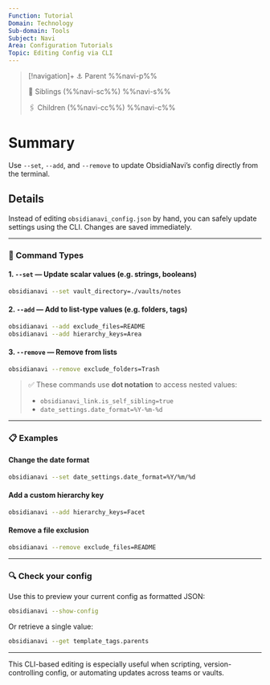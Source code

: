```yaml
---
Function: Tutorial
Domain: Technology
Sub-domain: Tools
Subject: Navi
Area: Configuration Tutorials
Topic: Editing Config via CLI
---
```

> [!navigation]+
> ⚓ Parent
> %%navi-p%%
> 
> 🔗 Siblings (%%navi-sc%%)
> %%navi-s%%
> 
> 🖇️ Children (%%navi-cc%%)
> %%navi-c%%

# Summary
Use `--set`, `--add`, and `--remove` to update ObsidiaNavi’s config directly from the terminal.

## Details

Instead of editing `obsidianavi_config.json` by hand, you can safely update settings using the CLI. Changes are saved immediately.

---

### 🧠 Command Types

#### 1. `--set` — Update scalar values (e.g. strings, booleans)

```bash
obsidianavi --set vault_directory=./vaults/notes
```

#### 2. `--add` — Add to list-type values (e.g. folders, tags)

```bash
obsidianavi --add exclude_files=README
obsidianavi --add hierarchy_keys=Area
```

#### 3. `--remove` — Remove from lists

```bash
obsidianavi --remove exclude_folders=Trash
```

> ✅ These commands use **dot notation** to access nested values:
> - `obsidianavi_link.is_self_sibling=true`
> - `date_settings.date_format=%Y-%m-%d`

---

### 📋 Examples

#### Change the date format
```bash
obsidianavi --set date_settings.date_format=%Y/%m/%d
```

#### Add a custom hierarchy key
```bash
obsidianavi --add hierarchy_keys=Facet
```

#### Remove a file exclusion
```bash
obsidianavi --remove exclude_files=README
```

---

### 🔍 Check your config

Use this to preview your current config as formatted JSON:

```bash
obsidianavi --show-config
```

Or retrieve a single value:

```bash
obsidianavi --get template_tags.parents
```

---

This CLI-based editing is especially useful when scripting, version-controlling config, or automating updates across teams or vaults.
